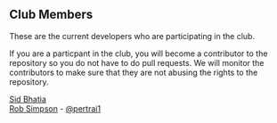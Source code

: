 ## Club Members  

These are the current developers who are participating in the club.  

If you are a particpant in the club, you will become a contributor to the
repository so you do not have to do pull requests. We will monitor the
contributors to make sure that they are not abusing the rights to the
repository.  

[Sid Bhatia](https://github.com/sidharthb)  
[Rob Simpson](https://github.com/pertrai1) -
[@pertrai1](https://twitter.com/pertrai1)
